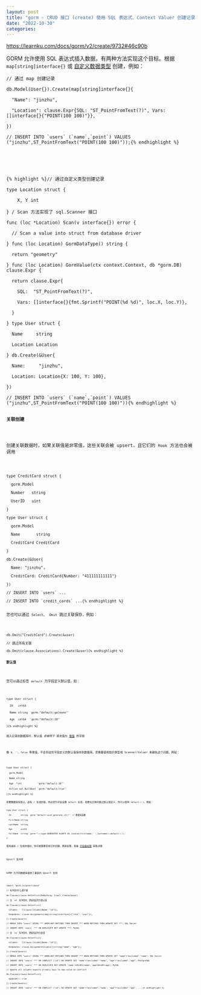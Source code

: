 ```yaml
---
layout: post
title: "gorm - CRUD 接口 (create) 使用 SQL 表达式、Context Valuer 创建记录 关联 默认值"
date: "2022-10-30"
categories: 
---
```

<p><a href="https://learnku.com/docs/gorm/v2/create/9732#46c90b">https://learnku.com/docs/gorm/v2/create/9732#46c90b</a></p>

<p>GORM 允许使用 SQL 表达式插入数据，有两种方法实现这个目标。根据 <code>map[string]interface{}</code> 或 <a href="https://learnku.com/docs/gorm/v2/data_types#gorm_valuer_interface">自定义数据类型</a> 创建，例如：</p>

<pre>
<code>// 通过 map 创建记录

db.Model(User{}).Create(map[string]interface{}{

&nbsp; &quot;Name&quot;: &quot;jinzhu&quot;,

&nbsp; &quot;Location&quot;: clause.Expr{SQL: &quot;ST_PointFromText(?)&quot;, Vars: []interface{}{&quot;POINT(100 100)&quot;}},

})

// INSERT INTO `users` (`name`,`point`) VALUES (&quot;jinzhu&quot;,ST_PointFromText(&quot;POINT(100 100)&quot;));{% endhighlight %}

<p>&nbsp;</p>

{% highlight %}// 通过自定义类型创建记录<br />
type Location struct {<br />
&nbsp;&nbsp;&nbsp; X, Y int<br />
} / Scan 方法实现了 sql.Scanner 接口<br />
func (loc *Location) Scan(v interface{}) error {<br />
&nbsp; // Scan a value into struct from database driver<br />
} func (loc Location) GormDataType() string {<br />
&nbsp; return &quot;geometry&quot;<br />
} func (loc Location) GormValue(ctx context.Context, db *gorm.DB) clause.Expr {<br />
&nbsp; return clause.Expr{<br />
&nbsp;&nbsp;&nbsp; SQL:&nbsp; &quot;ST_PointFromText(?)&quot;,<br />
&nbsp;&nbsp;&nbsp; Vars: []interface{}{fmt.Sprintf(&quot;POINT(%d %d)&quot;, loc.X, loc.Y)},<br />
&nbsp; }<br />
} type User struct {<br />
&nbsp; Name&nbsp;&nbsp;&nbsp;&nbsp; string<br />
&nbsp; Location Location<br />
} db.Create(&amp;User{<br />
&nbsp; Name:&nbsp;&nbsp;&nbsp;&nbsp; &quot;jinzhu&quot;,<br />
&nbsp; Location: Location{X: 100, Y: 100},<br />
})<br />
// INSERT INTO `users` (`name`,`point`) VALUES (&quot;jinzhu&quot;,ST_PointFromText(&quot;POINT(100 100)&quot;)){% endhighlight %}

<p id="f43bde"><strong>关联创建</strong></p>

<p>创建关联数据时，如果关联值是非零值，这些关联会被 upsert，且它们的 <code>Hook</code> 方法也会被调用</p>

<pre>
<code>type CreditCard struct {

&nbsp; gorm.Model

&nbsp; Number&nbsp;&nbsp; string

&nbsp; UserID&nbsp;&nbsp; uint

}

type User struct {

&nbsp; gorm.Model

&nbsp; Name&nbsp;&nbsp;&nbsp;&nbsp;&nbsp;&nbsp; string

&nbsp; CreditCard CreditCard

}

db.Create(&amp;User{

&nbsp; Name: &quot;jinzhu&quot;,

&nbsp; CreditCard: CreditCard{Number: &quot;411111111111&quot;}

})

// INSERT INTO `users` ...

// INSERT INTO `credit_cards` ...{% endhighlight %}

<p>您也可以通过 <code>Select</code>、 <code>Omit</code> 跳过关联保存，例如：</p>

<pre>
<code>db.Omit(&quot;CreditCard&quot;).Create(&amp;user)

// 跳过所有关联

db.Omit(clause.Associations).Create(&amp;user){% endhighlight %}

<p id="225f3e"><strong>默认值</strong></p>

<p>您可以通过标签 <code>default</code> 为字段定义默认值，如：</p>

<pre>
<code>type User struct {

&nbsp; ID&nbsp;&nbsp; int64

&nbsp; Name string `gorm:&quot;default:galeone&quot;`

&nbsp; Age&nbsp; int64&nbsp; `gorm:&quot;default:18&quot;`

}{% endhighlight %}

<p>插入记录到数据库时，默认值 <em>会被用于</em> 填充值为 <a href="https://tour.golang.org/basics/12" rel="nofollow noopener noreferrer">零值</a> 的字段</p>

<p>像 <code>0</code>、<code>&#39;&#39;</code>、<code>false</code> 等零值，不会将这些字段定义的默认值保存到数据库。您需要使用指针类型或 Scanner/Valuer 来避免这个问题，例如：</p>

<pre>
<code>type User struct {

&nbsp; gorm.Model

&nbsp; Name string

&nbsp; Age&nbsp; *int&nbsp;&nbsp;&nbsp;&nbsp;&nbsp;&nbsp;&nbsp;&nbsp;&nbsp;&nbsp; `gorm:&quot;default:18&quot;`

&nbsp; Active sql.NullBool `gorm:&quot;default:true&quot;`

}{% endhighlight %}

<p>若要数据库有默认、虚拟 / 生成的值，你必须为字段设置 <code>default</code> 标签。若要在迁移时跳过默认值定义，你可以使用 <code>default:(-)</code>，例如：</p>
<rep><code>type User struct {<br />
&nbsp; ID&nbsp;&nbsp;&nbsp;&nbsp;&nbsp;&nbsp;&nbsp; string `gorm:&quot;default:uuid_generate_v3()&quot;` // 数据库函数<br />
&nbsp; FirstName string<br />
&nbsp; LastName&nbsp; string<br />
&nbsp; Age&nbsp;&nbsp;&nbsp;&nbsp;&nbsp;&nbsp; uint8<br />
&nbsp; FullName&nbsp; string `gorm:&quot;-&gt;;type:GENERATED ALWAYS AS (concat(firstname,&#39; &#39;,lastname));default:(-);`<br />
}</code>

<p>使用虚拟 / 生成的值时，你可能需要禁用它的创建、更新权限，查看 <a href="https://learnku.com/docs/gorm/v2/models#field_permission">字段级权限</a> 获取详情</p>

<p id="3b5fac">Upsert 及冲突</p>

<p>GORM 为不同数据库提供了兼容的 Upsert 支持</p>

<pre>
<code>import &quot;gorm.io/gorm/clause&quot;

// 有冲突时什么都不做

db.Clauses(clause.OnConflict{DoNothing: true}).Create(&amp;user)

// 当 `id` 有冲突时，更新指定列为默认值

db.Clauses(clause.OnConflict{

&nbsp; Columns:&nbsp;&nbsp; []clause.Column{{Name: &quot;id&quot;}},

&nbsp; DoUpdates: clause.Assignments(map[string]interface{}{&quot;role&quot;: &quot;user&quot;}),

}).Create(&amp;users)

// MERGE INTO &quot;users&quot; USING *** WHEN NOT MATCHED THEN INSERT *** WHEN MATCHED THEN UPDATE SET ***; SQL Server

// INSERT INTO `users` *** ON DUPLICATE KEY UPDATE ***; MySQL

// 当 `id` 有冲突时，更新指定列为新值

db.Clauses(clause.OnConflict{

&nbsp; Columns:&nbsp;&nbsp; []clause.Column{{Name: &quot;id&quot;}},

&nbsp; DoUpdates: clause.AssignmentColumns([]string{&quot;name&quot;, &quot;age&quot;}),

}).Create(&amp;users)

// MERGE INTO &quot;users&quot; USING *** WHEN NOT MATCHED THEN INSERT *** WHEN MATCHED THEN UPDATE SET &quot;name&quot;=&quot;excluded&quot;.&quot;name&quot;; SQL Server

// INSERT INTO &quot;users&quot; *** ON CONFLICT (&quot;id&quot;) DO UPDATE SET &quot;name&quot;=&quot;excluded&quot;.&quot;name&quot;, &quot;age&quot;=&quot;excluded&quot;.&quot;age&quot;; PostgreSQL

// INSERT INTO `users` *** ON DUPLICATE KEY UPDATE `name`=VALUES(name),`age=VALUES(age); MySQL

// Update all columns expects primary keys to new value on conflict

db.Clauses(clause.OnConflict{

&nbsp; UpdateAll: true

}).Create(&amp;users)

// INSERT INTO &quot;users&quot; *** ON CONFLICT (&quot;id&quot;) DO UPDATE SET &quot;name&quot;=&quot;excluded&quot;.&quot;name&quot;, &quot;age&quot;=&quot;excluded&quot;.&quot;age&quot;, ...;{% endhighlight %}

<p>&nbsp;</p>
</rep>
